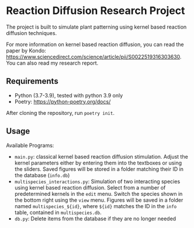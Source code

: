 # Reaction Diffusion Research Project

The project is built to simulate plant patterning using kernel based reaction diffusion techniques.

For more information on kernel based reaction diffusion, you can read the paper by Kondo: https://www.sciencedirect.com/science/article/pii/S0022519316303630. You can also read my research report.

## Requirements 

- Python (3.7-3.9), tested with python 3.9 only
- Poetry: https://python-poetry.org/docs/

After cloning the repository, run `poetry init`.

## Usage

Available Programs:

- `main.py`: classical kernel based reaction diffusion stimulation. Adjust the kernel parameters either by entering them into the textboxes or using the sliders. Saved figures will be stored in a folder matching their ID in the database (`info.db`)
- `multispecies_interactions.py`: Simulation of two interacting species using kernel based reaction diffusion. Select from a number of predetermined kernels in the `edit` menu. Switch the species shown in the bottom right using the `view` menu. Figures will be saved in a folder named `multispecies_${id}`, where `${id}` matches the ID in the `info` table, contained in `multispecies.db`.
- `db.py`: Delete items from the database if they are no longer needed
